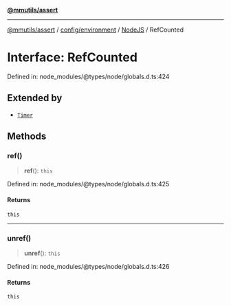 [**@mmutils/assert**](../../../../../README.md)

***

[@mmutils/assert](../../../../../modules.md) / [config/environment](../../../README.md) / [NodeJS](../README.md) / RefCounted

# Interface: RefCounted

Defined in: node\_modules/@types/node/globals.d.ts:424

## Extended by

- [`Timer`](Timer.md)

## Methods

### ref()

> **ref**(): `this`

Defined in: node\_modules/@types/node/globals.d.ts:425

#### Returns

`this`

***

### unref()

> **unref**(): `this`

Defined in: node\_modules/@types/node/globals.d.ts:426

#### Returns

`this`
